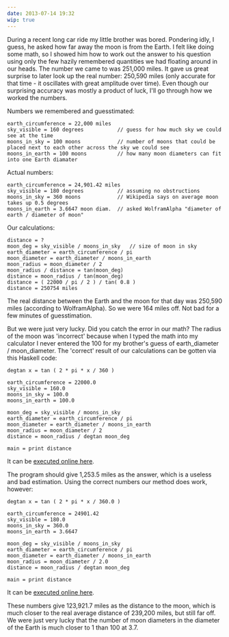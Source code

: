 ```yaml
---
date: 2013-07-14 19:32
wip: true
---
```


<!--- TODO
* explanation for the inaccuracy of the calculation with the actual numbers
* diagram of the problem (right triangle)
-->

During a recent long car ride my little brother was bored. Pondering idly, I guess, he asked how far away the moon is from the Earth. I felt like doing some math, so I showed him how to work out the answer to his question using only the few hazily remembered quantities we had floating around in our heads. The number we came to was 251,000 miles. It gave us great surprise to later look up the real number: 250,590 miles (only accurate for that time - it oscillates with great amplitude over time). Even though our surprising accuracy was mostly a product of luck, I'll go through how we worked the numbers.

Numbers we remembered and guesstimated:

	earth_circumference = 22,000 miles
	sky_visible = 160 degrees			// guess for how much sky we could see at the time
	moons_in_sky = 100 moons			// number of moons that could be placed next to each other across the sky we could see
	moons_in_earth = 100 moons			// how many moon diameters can fit into one Earth diamater
	
Actual numbers:

	earth_circumference = 24,901.42 miles
	sky_visible = 180 degrees			// assuming no obstructions
	moons_in_sky = 360 moons			// Wikipedia says on average moon takes up 0.5 degrees
	moons_in_earth = 3.6647 moon diam.	// asked WolframAlpha "diameter of earth / diameter of moon"
	
Our calculations:

	distance = ?
	moon_deg = sky_visible / moons_in_sky	// size of moon in sky
	earth_diameter = earth_circumference / pi
	moon_diameter = earth_diameter / moons_in_earth
	moon_radius = moon_diameter / 2
	moon_radius / distance = tan(moon_deg)
	distance = moon_radius / tan(moon_deg)
	distance = ( 22000 / pi / 2 ) / tan( 0.8 )
	distance = 250754 miles
	
The real distance between the Earth and the moon for that day was 250,590 miles (according to WolframAlpha). So we were 164 miles off. Not bad for a few minutes of guesstimation.

But we were just very lucky. Did you catch the error in our math? The radius of the moon was 'incorrect' because when I typed the math into my calculator I never entered the 100 for my brother's guess of earth_diameter / moon_diameter. The 'correct' result of our calculations can be gotten via this Haskell code:

	degtan x = tan ( 2 * pi * x / 360 )

	earth_circumference = 22000.0
	sky_visible = 160.0
	moons_in_sky = 100.0
	moons_in_earth = 100.0
	
	moon_deg = sky_visible / moons_in_sky
	earth_diameter = earth_circumference / pi
	moon_diameter = earth_diameter / moons_in_earth
	moon_radius = moon_diameter / 2
	distance = moon_radius / degtan moon_deg

	main = print distance 

It can be [executed online here](http://ideone.com/vNImRI).

The program should give 1,253.5 miles as the answer, which is a useless and bad estimation. Using the correct numbers our method does work, however:

	degtan x = tan ( 2 * pi * x / 360.0 )

	earth_circumference = 24901.42 
	sky_visible = 180.0
	moons_in_sky = 360.0
	moons_in_earth = 3.6647 

	moon_deg = sky_visible / moons_in_sky
	earth_diameter = earth_circumference / pi
	moon_diameter = earth_diameter / moons_in_earth
	moon_radius = moon_diameter / 2.0
	distance = moon_radius / degtan moon_deg

	main = print distance

It can be [executed online here](http://ideone.com/7BRTRC).

These numbers give 123,921.7 miles as the distance to the moon, which is much closer to the real average distance of 239,200 miles, but still far off. We were just very lucky that the number of moon diameters in the diameter of the Earth is much closer to 1 than 100 at 3.7.
